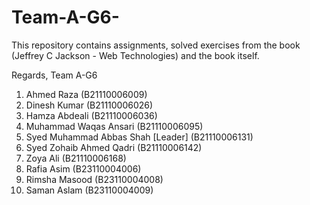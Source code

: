 # Team-A-G6-

This repository contains assignments, solved exercises from the book (Jeffrey C Jackson - Web Technologies) and the book itself.

Regards, 
Team A-G6
1) Ahmed Raza	 (B21110006009)	
2) Dinesh Kumar	(B21110006026)	
3) Hamza Abdeali (B21110006036)	
4) Muhammad Waqas Ansari (B21110006095)
5) Syed Muhammad Abbas Shah [Leader] (B21110006131)
6) Syed Zohaib Ahmed Qadri (B21110006142)
7) Zoya Ali	(B21110006168)
8) Rafia Asim	(B23110004006)	
9) Rimsha Masood (B23110004008)	
10) Saman Aslam (B23110004009)
